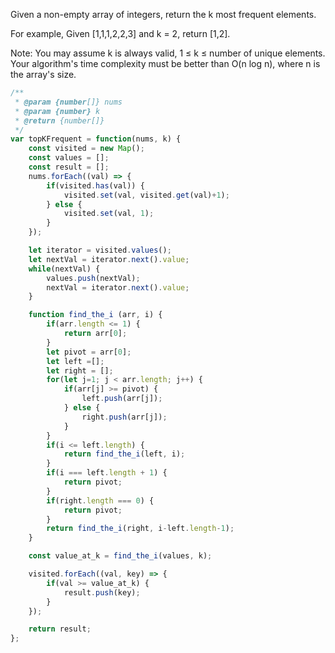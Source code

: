 Given a non-empty array of integers, return the k most frequent elements.

For example,
Given [1,1,1,2,2,3] and k = 2, return [1,2].

Note:
You may assume k is always valid, 1 ≤ k ≤ number of unique elements.
Your algorithm's time complexity must be better than O(n log n), where n is the array's size.


```js
/**
 * @param {number[]} nums
 * @param {number} k
 * @return {number[]}
 */
var topKFrequent = function(nums, k) {
    const visited = new Map();
    const values = [];
    const result = [];
    nums.forEach((val) => {
        if(visited.has(val)) {
            visited.set(val, visited.get(val)+1);
        } else {
            visited.set(val, 1);
        }
    });

    let iterator = visited.values();
    let nextVal = iterator.next().value;
    while(nextVal) {
        values.push(nextVal);
        nextVal = iterator.next().value;
    }

    function find_the_i (arr, i) {
        if(arr.length <= 1) {
            return arr[0];
        }
        let pivot = arr[0];
        let left =[];
        let right = [];
        for(let j=1; j < arr.length; j++) {
            if(arr[j] >= pivot) {
                left.push(arr[j]);
            } else {
                right.push(arr[j]);
            }
        }
        if(i <= left.length) {
            return find_the_i(left, i);
        }
        if(i === left.length + 1) {
            return pivot;
        }
        if(right.length === 0) {
            return pivot;
        }
        return find_the_i(right, i-left.length-1);
    }

    const value_at_k = find_the_i(values, k);

    visited.forEach((val, key) => {
        if(val >= value_at_k) {
            result.push(key);
        }
    });

    return result;
};
```
